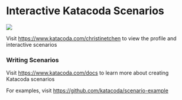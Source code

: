 # Interactive Katacoda Scenarios

[![](http://shields.katacoda.com/katacoda/christinetchen/count.svg)](https://www.katacoda.com/christinetchen "Get your profile on Katacoda.com")

Visit https://www.katacoda.com/christinetchen to view the profile and interactive scenarios

### Writing Scenarios
Visit https://www.katacoda.com/docs to learn more about creating Katacoda scenarios

For examples, visit https://github.com/katacoda/scenario-example
